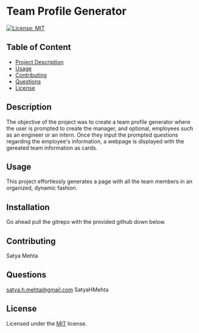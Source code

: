 
# Team Profile Generator

[![License: MIT](https://img.shields.io/badge/License-MIT-yellow.svg)](https://opensource.org/licenses/MIT)

## Table of Content
- [Project Description](#Description)
- [Usage](#Usage)
- [Contributing](#Installation)
- [Questions](#Questions)
- [License](#License)
## Description
The objective of the project was to create a team profile generator where the user is prompted to create the manager, and optional, employees such as an engineer or an intern. Once they input the prompted questions regarding the employee's information, a webpage is displayed with the gereated team information as cards. 
## Usage
This project effortlessly generates a page with all the team members in an organized, dynamic fashion. 
## Installation
Go ahead pull the gitrepo with the provided github down below. 
## Contributing
Satya Mehta
## Questions
satya.h.mehta@gmail.com
SatyaHMehta
## License
Licensed under the [MIT](https://choosealicense.com/licenses/mit/) license.
